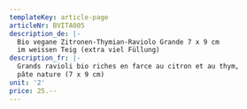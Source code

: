 ```yaml
---
templateKey: article-page
articleNr: BVITA005
description_de: |-
  Bio vegane Zitronen-Thymian-Raviolo Grande 7 x 9 cm
  im weissen Teig (extra viel Füllung)
description_fr: |-
  Grands ravioli bio riches en farce au citron et au thym,
  pâte nature (7 x 9 cm)
unit: '2'
price: 25.--
---
```


